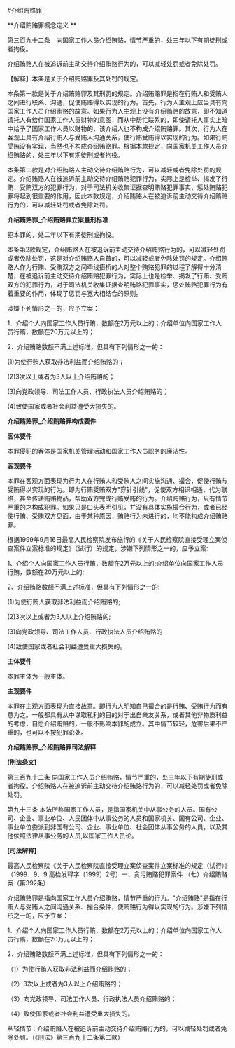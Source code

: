 #介绍贿赂罪

 

**介绍贿赂罪概念定义 **

第三百九十二条　向国家工作人员介绍贿赂，情节严重的，处三年以下有期徒刑或者拘役。

介绍贿赂人在被追诉前主动交待介绍贿赂行为的，可以减轻处罚或者免除处罚。

【解释】本条是关于介绍贿赂罪及其处罚的规定。

本条第一款是关于介绍贿赂罪及其刑罚的规定。介绍贿赂罪是指在行贿人和受贿人之间进行联系、沟通，促使贿赂得以实现的行为。首先，行为人主观上应当具有向国家工作人员介绍贿赂的故意。如果行为人主观上没有介绍贿赂的故意，即不知道请托人有给付国家工作人员财物的意图，而从中帮忙联系的，即使请托人事实上暗中给予了国家工作人员以财物的，该介绍人也不构成介绍贿赂罪。其次，行为人在客观上具有介绍行贿人与受贿人沟通关系，使行贿受贿得以实现的行为。如果行贿受贿没有实现，当然也不构成介绍贿赂罪。根据本款规定，向国家机关工作人员介绍贿赂的，处三年以下有期徒刑或者拘役。

本条第二款是对介绍贿赂人主动交待介绍贿赂行为，可以减轻或者免除处罚的规定。介绍贿赂人在被追诉前主动交待介绍贿赂犯罪行为，实际上是检举、揭发了行贿、受贿双方的犯罪行为，对于司法机关收集证据查明贿赂犯罪事实，惩处贿赂犯罪将起到很重要的作用，因此本款规定，介绍贿赂人在被追诉前主动交待介绍贿赂行为的，可以减轻处罚或者免除处罚。

**介绍贿赂罪_介绍贿赂罪立案量刑标准**

犯本罪的，处二年以下有期徒刑或拘役。

本条第2款规定，介绍贿赂人在被追诉前主动交待介绍贿赂行为的，可以减轻处罚或者免除处罚，这是对介绍贿赂人自首的，可以减轻或者免除处罚的规定。介绍贿赂人作为行贿、受贿双方之间牵线搭桥的人对整个贿赂犯罪的过程了解得十分清楚，在被追诉前主动交待介绍贿赂犯罪行为，实际上也是检举、揭发了行贿、受贿双方的犯罪行为，对于司法机关收集证据查明贿赂犯罪事实，惩处贿赂犯罪行为有着重要的作用，体现了惩罚与宽大相结合的原则。

涉嫌下列情形之一的，应予立案：

1．介绍个人向国家工作人员行贿，数额在2万元以上的；介绍单位向国家工作人员行贿，数额在20万元以上的；

2．介绍贿赂数额不满上述标准，但具有下列情形之一的：

(1)为使行贿人获取非法利益而介绍贿赂的；

(2)3次以上或者为3人以上介绍贿赂的；

(3)向党政领导、司法工作人员、行政执法人员介绍贿赂的；

(4)致使国家或者社会利益遭受大损失的。

**介绍贿赂罪_介绍贿赂罪构成要件**

**客体要件**

本罪侵犯的客体是国家机关管理活动和国家工作人员职务的廉洁性。

**客观要件**

本罪在客观方面表现为行为人在行贿人和受贿人之间实施沟通、撮合，促使行贿与受贿得以实现的行为。即为行贿受贿双方"穿针引线"，促使双方相识相通，代为联络，甚至传递贿赂物品，帮助双方完成行贿受贿的行为。介绍贿赂行为，只有情节严重的才构成犯罪。如果只是口头表明引见，并没有具体实施撮合行为，或者已经使行贿、受贿双方见面，由于某种原因，贿赂行为未进行的，均不能构成介绍贿赂罪。

根据1999年9月16日最高人民检察院发布施行的《关于人民检察院直接受理立案侦查案件立案标准的规定》（试行）的规定，涉嫌下列情形之一的，应予立案:

1、介绍个人向国家工作人员行贿，数额在2万元以上的;介绍单位向国家工作人员行贿，数额在20万元以上的;

2、介绍贿赂数额不满上述标准，但具有下列情形之一的:

(1)为使行贿人获取非法利益而介绍贿赂的;

(2)3次以上或者为3人以上介绍贿赂的;

(3)向党政领导、司法工作人员、行政执法人员介绍贿赂的

(4)致使国家或者社会利益遭受重大损失的。

**主体要件**

本罪主体为一般主体。

**主观要件**

本罪在主观方面表现为直接故意。即行为人明知自己撮合的是行贿、受贿行为而有意为之。一般都具有从中谋取私利的目的对于出自亲友关系，或者其他非物质利益的考虑，自愿介绍贿赂的，一般不影响本罪的成立。其中情节较轻，危害后果不严重的，也可以不按犯罪论处。

**介绍贿赂罪_介绍贿赂罪司法解释**

**\[刑法条文\]**

第三百九十二条
向国家工作人员介绍贿赂，情节严重的，处三年以下有期徒刑或者拘役。介绍贿赂人在被追诉前主动交待介绍贿赂行为的，可以减轻处罚或者免除处罚。

第九十三条
本法所称国家工作人员，是指国家机关中从事公务的人员。国有公司、企业、事业单位、人民团体中从事公务的人员和国家机关、国有公司、企业、事业单位委派到非国有公司、企业、事业单位、社会团体从事公务的人员，以及其他依照法律从事公务的人员,以国家工作人员论。

**\[司法解释\]**

最高人民检察院《关于人民检察院直接受理立案侦查案件立案标准的规定（试行）》（1999．9．9
高检发释字〔1999〕2号）一、贪污贿赂犯罪案件 （七）介绍贿赂案（第392条）

介绍贿赂罪是指向国家工作人员介绍贿赂，情节严重的行为。"介绍贿赂"是指在行贿人与受贿人之间沟通关系、撮合条件，使贿赂行为得以实现的行为。涉嫌下列情形之一的，应予立案：

1．介绍个人向国家工作人员行贿，数额在2万元以上的；介绍单位向国家工作人员行贿，数额在20万元以上的；

2．介绍贿赂数额不满上述标准，但具有下列情形之一的：

（1）为使行贿人获取非法利益而介绍贿赂的；

（2）3次以上或者为3人以上介绍贿赂的；

（3）向党政领导、司法工作人员、行政执法人员介绍贿赂的；

（4）致使国家或者社会利益遭受重大损失的。

从轻情节 :
介绍贿赂人在被追诉前主动交待介绍贿赂行为的，可以减轻处罚或者免除处罚。（《刑法》第三百九十二条第二款）
